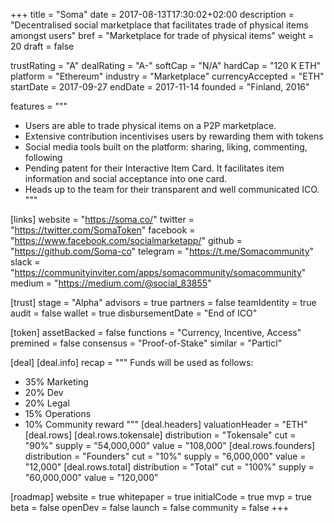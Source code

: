 +++
title = "Soma"
date = 2017-08-13T17:30:02+02:00
description = "Decentralised social marketplace that facilitates trade of physical items amongst users"
bref = "Marketplace for trade of physical items"
weight = 20
draft = false

trustRating = "A"
dealRating = "A-"
softCap = "N/A"
hardCap = "120 K ETH"
platform = "Ethereum"
industry = "Marketplace"
currencyAccepted = "ETH"
startDate = 2017-09-27
endDate = 2017-11-14
founded = "Finland, 2016"

features = """
- Users are able to trade physical items on a P2P marketplace.
- Extensive contribution incentivises users by rewarding them with tokens
- Social media tools built on the platform: sharing, liking, commenting, following
- Pending patent for their Interactive Item Card. It facilitates item information and social acceptance into one card.
- Heads up to the team for their transparent and well communicated ICO.
"""

[links]
  website = "https://soma.co/"
  twitter = "https://twitter.com/SomaToken"
  facebook = "https://www.facebook.com/socialmarketapp/"
  github = "https://github.com/Soma-co"
  telegram = "https://t.me/Somacommunity"
  slack = "https://communityinviter.com/apps/somacommunity/somacommunity"
  medium = "https://medium.com/@social_83855"

[trust]
  stage = "Alpha"
  advisors = true
  partners = false
  teamIdentity = true
  audit = false
  wallet = true
  disbursementDate = "End of ICO"

[token]
  assetBacked = false
  functions = "Currency, Incentive, Access"
  premined = false
  consensus = "Proof-of-Stake"
  similar = "Particl"

[deal]
  [deal.info]
  recap = """
  Funds will be used as follows:

  - 35% Marketing
  - 20% Dev
  - 20% Legal
  - 15% Operations
  - 10% Community reward
  """
  [deal.headers]
    valuationHeader = "ETH"
  [deal.rows]
    [deal.rows.tokensale]
      distribution = "Tokensale"
      cut = "90%"
      supply = "54,000,000"
      value = "108,000"
    [deal.rows.founders]
      distribution = "Founders"
      cut = "10%"
      supply = "6,000,000"
      value = "12,000"
    [deal.rows.total]
      distribution = "Total"
      cut = "100%"
      supply = "60,000,000"
      value = "120,000"

[roadmap]
  website = true
  whitepaper = true
  initialCode = true
  mvp = true
  beta = false
  openDev = false
  launch = false
  community = false
+++

